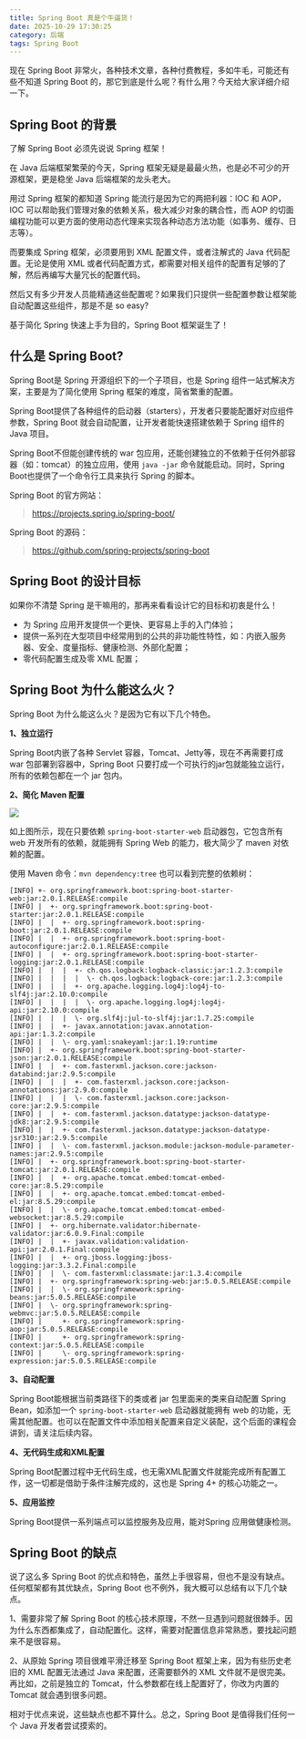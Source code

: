 ```yaml
---
title: Spring Boot 真是个牛逼货！
date: 2025-10-29 17:30:25
category: 后端
tags: Spring Boot
---
```


现在 Spring Boot 非常火，各种技术文章，各种付费教程，多如牛毛，可能还有些不知道 Spring Boot 的，那它到底是什么呢？有什么用？今天给大家详细介绍一下。

## Spring Boot 的背景

了解 Spring Boot 必须先说说 Spring 框架！

在 Java 后端框架繁荣的今天，Spring 框架无疑是最最火热，也是必不可少的开源框架，更是稳坐 Java 后端框架的龙头老大。

用过 Spring 框架的都知道 Spring 能流行是因为它的两把利器：IOC 和 AOP，IOC 可以帮助我们管理对象的依赖关系，极大减少对象的耦合性，而 AOP 的切面编程功能可以更方面的使用动态代理来实现各种动态方法功能（如事务、缓存、日志等）。

而要集成 Spring 框架，必须要用到 XML 配置文件，或者注解式的 Java 代码配置。无论是使用 XML 或者代码配置方式，都需要对相关组件的配置有足够的了解，然后再编写大量冗长的配置代码。

然后又有多少开发人员能精通这些配置呢？如果我们只提供一些配置参数让框架能自动配置这些组件，那是不是 so easy?

基于简化 Spring 快速上手为目的，Spring Boot 框架诞生了！

## 什么是 Spring Boot?

Spring Boot是 Spring 开源组织下的一个子项目，也是 Spring 组件一站式解决方案，主要是为了简化使用 Spring 框架的难度，简省繁重的配置。

Spring Boot提供了各种组件的启动器（starters），开发者只要能配置好对应组件参数，Spring Boot 就会自动配置，让开发者能快速搭建依赖于 Spring 组件的 Java 项目。

Spring Boot不但能创建传统的 war 包应用，还能创建独立的不依赖于任何外部容器（如：tomcat）的独立应用，使用 `java -jar` 命令就能启动。同时，Spring Boot也提供了一个命令行工具来执行 Spring 的脚本。

Spring Boot 的官方网站：

> https://projects.spring.io/spring-boot/

Spring Boot 的源码：

> https://github.com/spring-projects/spring-boot

## Spring Boot 的设计目标

如果你不清楚 Spring 是干嘛用的，那再来看看设计它的目标和初衷是什么！

- 为 Spring 应用开发提供一个更快、更容易上手的入门体验；
- 提供一系列在大型项目中经常用到的公共的非功能性特性，如：内嵌入服务器、安全、度量指标、健康检测、外部化配置；
- 零代码配置生成及零 XML 配置；

## Spring Boot 为什么能这么火？

Spring Boot 为什么能这么火？是因为它有以下几个特色。

**1、独立运行**

Spring Boot内嵌了各种 Servlet 容器，Tomcat、Jetty等，现在不再需要打成 war 包部署到容器中，Spring Boot 只要打成一个可执行的jar包就能独立运行，所有的依赖包都在一个 jar 包内。

**2、简化 Maven 配置**
 
![](http://img.javastack.cn/18-5-3/97561296.jpg)

如上图所示，现在只要依赖 `spring-boot-starter-web` 启动器包，它包含所有 web 开发所有的依赖，就能拥有 Spring Web 的能力，极大简少了 maven 对依赖的配置。

使用 Maven 命令：`mvn dependency:tree` 也可以看到完整的依赖树：

```
[INFO] +- org.springframework.boot:spring-boot-starter-web:jar:2.0.1.RELEASE:compile
[INFO] |  +- org.springframework.boot:spring-boot-starter:jar:2.0.1.RELEASE:compile
[INFO] |  |  +- org.springframework.boot:spring-boot:jar:2.0.1.RELEASE:compile
[INFO] |  |  +- org.springframework.boot:spring-boot-autoconfigure:jar:2.0.1.RELEASE:compile
[INFO] |  |  +- org.springframework.boot:spring-boot-starter-logging:jar:2.0.1.RELEASE:compile
[INFO] |  |  |  +- ch.qos.logback:logback-classic:jar:1.2.3:compile
[INFO] |  |  |  |  \- ch.qos.logback:logback-core:jar:1.2.3:compile
[INFO] |  |  |  +- org.apache.logging.log4j:log4j-to-slf4j:jar:2.10.0:compile
[INFO] |  |  |  |  \- org.apache.logging.log4j:log4j-api:jar:2.10.0:compile
[INFO] |  |  |  \- org.slf4j:jul-to-slf4j:jar:1.7.25:compile
[INFO] |  |  +- javax.annotation:javax.annotation-api:jar:1.3.2:compile
[INFO] |  |  \- org.yaml:snakeyaml:jar:1.19:runtime
[INFO] |  +- org.springframework.boot:spring-boot-starter-json:jar:2.0.1.RELEASE:compile
[INFO] |  |  +- com.fasterxml.jackson.core:jackson-databind:jar:2.9.5:compile
[INFO] |  |  |  +- com.fasterxml.jackson.core:jackson-annotations:jar:2.9.0:compile
[INFO] |  |  |  \- com.fasterxml.jackson.core:jackson-core:jar:2.9.5:compile
[INFO] |  |  +- com.fasterxml.jackson.datatype:jackson-datatype-jdk8:jar:2.9.5:compile
[INFO] |  |  +- com.fasterxml.jackson.datatype:jackson-datatype-jsr310:jar:2.9.5:compile
[INFO] |  |  \- com.fasterxml.jackson.module:jackson-module-parameter-names:jar:2.9.5:compile
[INFO] |  +- org.springframework.boot:spring-boot-starter-tomcat:jar:2.0.1.RELEASE:compile
[INFO] |  |  +- org.apache.tomcat.embed:tomcat-embed-core:jar:8.5.29:compile
[INFO] |  |  +- org.apache.tomcat.embed:tomcat-embed-el:jar:8.5.29:compile
[INFO] |  |  \- org.apache.tomcat.embed:tomcat-embed-websocket:jar:8.5.29:compile
[INFO] |  +- org.hibernate.validator:hibernate-validator:jar:6.0.9.Final:compile
[INFO] |  |  +- javax.validation:validation-api:jar:2.0.1.Final:compile
[INFO] |  |  +- org.jboss.logging:jboss-logging:jar:3.3.2.Final:compile
[INFO] |  |  \- com.fasterxml:classmate:jar:1.3.4:compile
[INFO] |  +- org.springframework:spring-web:jar:5.0.5.RELEASE:compile
[INFO] |  |  \- org.springframework:spring-beans:jar:5.0.5.RELEASE:compile
[INFO] |  \- org.springframework:spring-webmvc:jar:5.0.5.RELEASE:compile
[INFO] |     +- org.springframework:spring-aop:jar:5.0.5.RELEASE:compile
[INFO] |     +- org.springframework:spring-context:jar:5.0.5.RELEASE:compile
[INFO] |     \- org.springframework:spring-expression:jar:5.0.5.RELEASE:compile
```

**3、自动配置**

Spring Boot能根据当前类路径下的类或者 jar 包里面来的类来自动配置 Spring Bean，如添加一个 `spring-boot-starter-web` 启动器就能拥有 web 的功能，无需其他配置。也可以在配置文件中添加相关配置来自定义装配，这个后面的课程会讲到，请关注后续内容。
    
**4、无代码生成和XML配置**

Spring Boot配置过程中无代码生成，也无需XML配置文件就能完成所有配置工作，这一切都是借助于条件注解完成的，这也是 Spring 4+ 的核心功能之一。
    
**5、应用监控**

Spring Boot提供一系列端点可以监控服务及应用，能对Spring 应用做健康检测。
    
## Spring Boot 的缺点

说了这么多 Spring Boot 的优点和特色，虽然上手很容易，但也不是没有缺点。任何框架都有其优缺点，Spring Boot 也不例外，我大概可以总结有以下几个缺点。

1、需要非常了解 Spring Boot 的核心技术原理，不然一旦遇到问题就很棘手。因为什么东西都集成了，自动配置化。这样，需要对配置信息非常熟悉，要找起问题来不是很容易。

2、从原始 Spring 项目很难平滑迁移至 Spring Boot 框架上来，因为有些历史老旧的 XML 配置无法通过 Java 来配置，还需要额外的 XML 文件就不是很完美。再比如，之前是独立的 Tomcat，什么参数都在线上配置好了，你改为内置的 Tomcat 就会遇到很多问题。

相对于优点来说，这些缺点也都不算什么。总之，Spring Boot 是值得我们任何一个 Java 开发者尝试摸索的。


